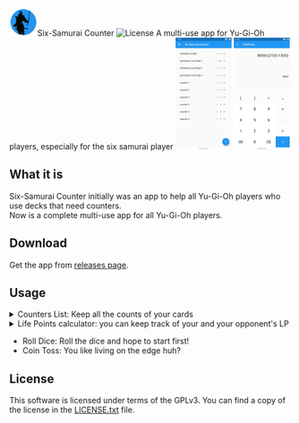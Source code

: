 <img src="./.github/screenshot-README/Icon.png" style="width:50px;height:50px">Six-Samurai Counter
![License](https://img.shields.io/badge/License-GPLv3-blue.svg)
A multi-use app for Yu-Gi-Oh players, especially for the six samurai player
<img src="./.github/screenshot-README/counterlist.png" style="width:100px"> <img src="./.github/screenshot-README/lifepoints.png" style="width:100px">
## What it is

Six-Samurai Counter initially was an app to help all Yu-Gi-Oh players who use decks that need counters. <br>
Now is a complete multi-use app for all Yu-Gi-Oh players.

## Download
Get the app from [releases page](https://github.com/Ggwppino/SixSamuraiCounter/releases).

## Usage

<details><summary> Counters List: Keep all the counts of your cards</summary>
  <ul>
  <li>Press "+" button: add a counter</li>
  <li>Long Press "+" button: add a Gateway Counter (increment count 2 by 2)</li></ul>
</details>

<details><summary> Life Points calculator: you can keep track of your and your opponent's LP</summary>
 <ul><li>Long press "CE" button: reset select lifpoints player</li>
 <li>Press "⤿" button: reset all lifepoints</li></ul>
</details>

- Roll Dice: Roll the dice and hope to start first!
- Coin Toss: You like living on the edge huh?

## License

This software is licensed under terms of the GPLv3. You can find a copy of the license in the [LICENSE.txt](https://github.com/Ggwppino/SixSamuraiCounter/blob/master/LICENSE.txt) file.
